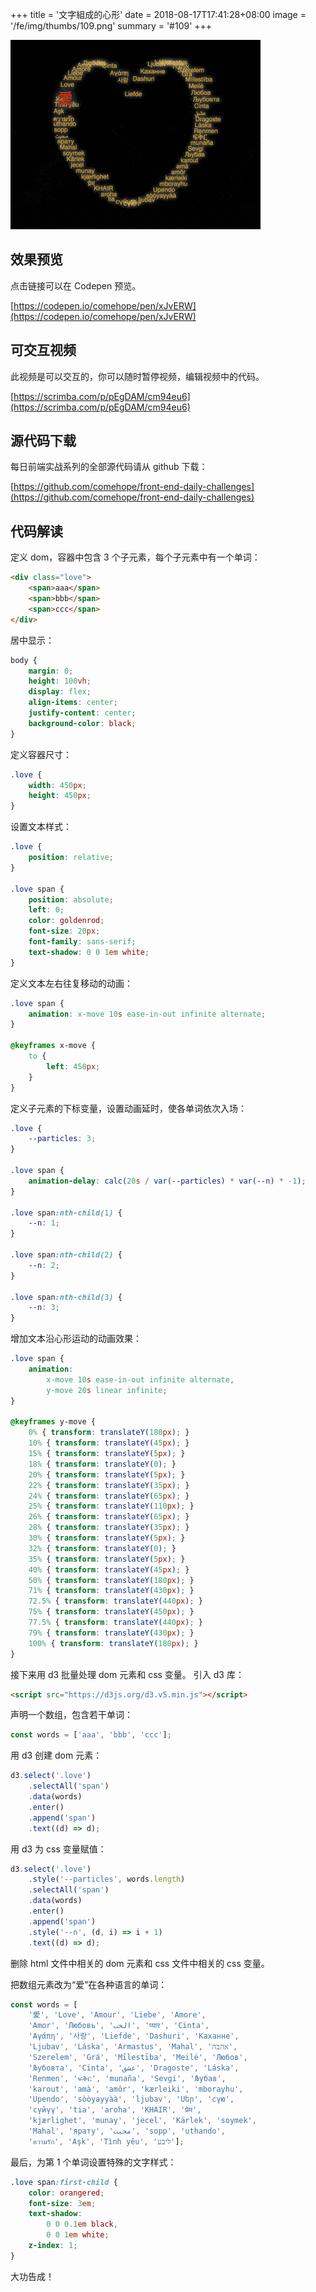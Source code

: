+++
title = '文字組成的心形'
date = 2018-08-17T17:41:28+08:00
image = '/fe/img/thumbs/109.png'
summary = '#109'
+++

![](./work.gif)

## 效果预览

点击链接可以在 Codepen 预览。

[https://codepen.io/comehope/pen/xJvERW](https://codepen.io/comehope/pen/xJvERW)

## 可交互视频

此视频是可以交互的，你可以随时暂停视频，编辑视频中的代码。

[https://scrimba.com/p/pEgDAM/cm94eu6](https://scrimba.com/p/pEgDAM/cm94eu6)

## 源代码下载

每日前端实战系列的全部源代码请从 github 下载：

[https://github.com/comehope/front-end-daily-challenges](https://github.com/comehope/front-end-daily-challenges)

## 代码解读

定义 dom，容器中包含 3 个子元素，每个子元素中有一个单词：
```html
<div class="love">
    <span>aaa</span>
    <span>bbb</span>
    <span>ccc</span>
</div>
```

居中显示：
```css
body {
    margin: 0;
    height: 100vh;
    display: flex;
    align-items: center;
    justify-content: center;
    background-color: black;
}
```

定义容器尺寸：
```css
.love {
    width: 450px;
    height: 450px;
}
```

设置文本样式：
```css
.love {
    position: relative;
}

.love span {
    position: absolute;
    left: 0;
    color: goldenrod;
    font-size: 20px;
    font-family: sans-serif;
    text-shadow: 0 0 1em white;
}
```

定义文本左右往复移动的动画：
```css
.love span {
    animation: x-move 10s ease-in-out infinite alternate;
}

@keyframes x-move {
    to {
        left: 450px;
    }
}
```

定义子元素的下标变量，设置动画延时，使各单词依次入场：
```css
.love {
    --particles: 3;
}

.love span {
    animation-delay: calc(20s / var(--particles) * var(--n) * -1);
}

.love span:nth-child(1) {
    --n: 1;
}

.love span:nth-child(2) {
    --n: 2;
}

.love span:nth-child(3) {
    --n: 3;
}
```

增加文本沿心形运动的动画效果：
```css
.love span {
    animation: 
        x-move 10s ease-in-out infinite alternate,
        y-move 20s linear infinite;
}

@keyframes y-move {
    0% { transform: translateY(180px); }
    10% { transform: translateY(45px); }
    15% { transform: translateY(5px); }
    18% { transform: translateY(0); }
    20% { transform: translateY(5px); }
    22% { transform: translateY(35px); }
    24% { transform: translateY(65px); }
    25% { transform: translateY(110px); }
    26% { transform: translateY(65px); }
    28% { transform: translateY(35px); }
    30% { transform: translateY(5px); }
    32% { transform: translateY(0); }
    35% { transform: translateY(5px); }
    40% { transform: translateY(45px); }
    50% { transform: translateY(180px); }
    71% { transform: translateY(430px); }
    72.5% { transform: translateY(440px); }
    75% { transform: translateY(450px); }
    77.5% { transform: translateY(440px); }
    79% { transform: translateY(430px); }
    100% { transform: translateY(180px); }
}
```

接下来用 d3 批量处理 dom 元素和 css 变量。
引入 d3 库：
```html
<script src="https://d3js.org/d3.v5.min.js"></script>
```

声明一个数组，包含若干单词：
```javascript
const words = ['aaa', 'bbb', 'ccc'];
```

用 d3 创建 dom 元素：
```javascript
d3.select('.love')
    .selectAll('span')
    .data(words)
    .enter()
    .append('span')
    .text((d) => d);
```

用 d3 为 css 变量赋值：
```javascript
d3.select('.love')
    .style('--particles', words.length)
    .selectAll('span')
    .data(words)
    .enter()
    .append('span')
    .style('--n', (d, i) => i + 1)
    .text((d) => d);
```

删除 html 文件中相关的 dom 元素和 css 文件中相关的 css 变量。

把数组元素改为“爱”在各种语言的单词：
```javascript
const words = [
    '愛', 'Love', 'Amour', 'Liebe', 'Amore',
    'Amor', 'Любовь', 'الحب', 'प्यार', 'Cinta',
    'Αγάπη', '사랑', 'Liefde', 'Dashuri', 'Каханне',
    'Ljubav', 'Láska', 'Armastus', 'Mahal', 'אהבה', 
    'Szerelem', 'Grá', 'Mīlestība', 'Meilė', 'Любов', 
    'Љубовта', 'Cinta', 'عشق', 'Dragoste', 'Láska', 
    'Renmen', 'ፍቅር', 'munaña', 'Sevgi', 'Љубав', 
    'karout', 'amà', 'amôr', 'kærleiki', 'mborayhu', 
    'Upendo', 'sòòyayyàà', 'ljubav', 'Սեր', 'сүю', 
    'сүйүү', 'tia', 'aroha', 'KHAIR', 'प्रेम', 
    'kjærlighet', 'munay', 'jecel', 'Kärlek', 'soymek', 
    'Mahal', 'ярату', 'محبت', 'sopp', 'uthando', 
    'ความรัก', 'Aşk', 'Tình yêu', 'ליבע'];
```

最后，为第 1 个单词设置特殊的文字样式：
```css
.love span:first-child {
    color: orangered;
    font-size: 3em;
    text-shadow: 
        0 0 0.1em black,
        0 0 1em white;
    z-index: 1;
}
```

大功告成！
